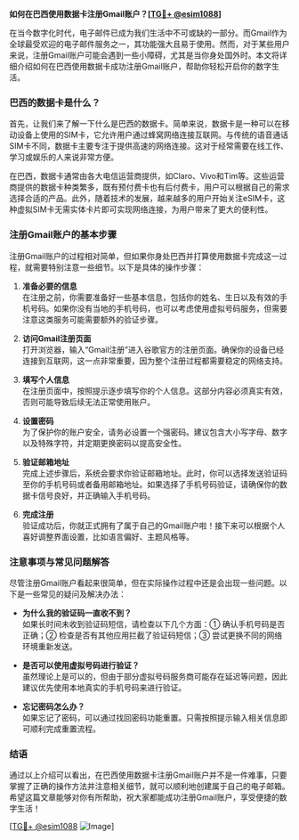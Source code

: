 **如何在巴西使用数据卡注册Gmail账户？[[TG💪+ @esim1088](https://t.me/s/esim1088)]**

在当今数字化时代，电子邮件已成为我们生活中不可或缺的一部分。而Gmail作为全球最受欢迎的电子邮件服务之一，其功能强大且易于使用。然而，对于某些用户来说，注册Gmail账户可能会遇到一些小障碍，尤其是当你身处国外时。本文将详细介绍如何在巴西使用数据卡成功注册Gmail账户，帮助你轻松开启你的数字生活。

### 巴西的数据卡是什么？

首先，让我们来了解一下什么是巴西的数据卡。简单来说，数据卡是一种可以在移动设备上使用的SIM卡，它允许用户通过蜂窝网络连接互联网。与传统的语音通话SIM卡不同，数据卡主要专注于提供高速的网络连接。这对于经常需要在线工作、学习或娱乐的人来说非常方便。

在巴西，数据卡通常由各大电信运营商提供，如Claro、Vivo和Tim等。这些运营商提供的数据卡种类繁多，既有预付费卡也有后付费卡，用户可以根据自己的需求选择合适的产品。此外，随着技术的发展，越来越多的用户开始关注eSIM卡，这种虚拟SIM卡无需实体卡片即可实现网络连接，为用户带来了更大的便利性。

### 注册Gmail账户的基本步骤

注册Gmail账户的过程相对简单，但如果你身处巴西并打算使用数据卡完成这一过程，就需要特别注意一些细节。以下是具体的操作步骤：

1. **准备必要的信息**  
   在注册之前，你需要准备好一些基本信息，包括你的姓名、生日以及有效的手机号码。如果你没有当地的手机号码，也可以考虑使用虚拟号码服务，但需要注意这类服务可能需要额外的验证步骤。

2. **访问Gmail注册页面**  
   打开浏览器，输入“Gmail注册”进入谷歌官方的注册页面。确保你的设备已经连接到互联网，这一点非常重要，因为整个注册过程都需要稳定的网络支持。

3. **填写个人信息**  
   在注册页面中，按照提示逐步填写你的个人信息。这部分内容必须真实有效，否则可能导致后续无法正常使用账户。

4. **设置密码**  
   为了保护你的账户安全，请务必设置一个强密码。建议包含大小写字母、数字以及特殊字符，并定期更换密码以提高安全性。

5. **验证邮箱地址**  
   完成上述步骤后，系统会要求你验证邮箱地址。此时，你可以选择发送验证码至你的手机号码或者备用邮箱地址。如果选择了手机号码验证，请确保你的数据卡信号良好，并正确输入手机号码。

6. **完成注册**  
   验证成功后，你就正式拥有了属于自己的Gmail账户啦！接下来可以根据个人喜好调整界面设置，比如语言偏好、主题风格等。

### 注意事项与常见问题解答

尽管注册Gmail账户看起来很简单，但在实际操作过程中还是会出现一些问题。以下是一些常见的疑问及解决办法：

- **为什么我的验证码一直收不到？**  
  如果长时间未收到验证码短信，请检查以下几个方面：① 确认手机号码是否正确；② 检查是否有其他应用拦截了验证码短信；③ 尝试更换不同的网络环境重新发送。

- **是否可以使用虚拟号码进行验证？**  
  虽然理论上是可以的，但由于部分虚拟号码服务商可能存在延迟等问题，因此建议优先使用本地真实的手机号码来进行验证。

- **忘记密码怎么办？**  
  如果忘记了密码，可以通过找回密码功能重置。只需按照提示输入相关信息即可顺利完成重置流程。

### 结语

通过以上介绍可以看出，在巴西使用数据卡注册Gmail账户并不是一件难事，只要掌握了正确的操作方法并注意相关细节，就可以顺利地创建属于自己的电子邮箱。希望这篇文章能够对你有所帮助，祝大家都能成功注册Gmail账户，享受便捷的数字生活！

[[TG💪+ @esim1088](https://t.me/s/esim1088) ![Image](https://i.postimg.cc/4NQfJmqS/Snipaste-2025-05-13-00-14-12.png)]